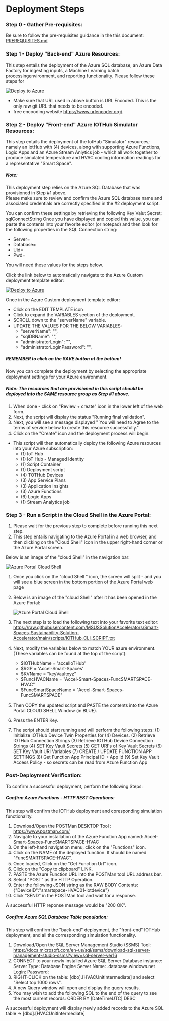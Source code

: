 # Deployment Steps

### Step 0 - Gather Pre-requisites:
Be sure to follow the pre-requisites guidance in the this document: [PREREQUISITES.md](https://github.com/MSUSSolutionAccelerators/Smart-Spaces-Sustainability-Solution-Accelerator/blob/featureIOTHubDeploy/Documentation/PREREQUISITES.md) 

### Step 1 - Deploy "Back-end" Azure Resources:
This step entails the deployment of the Azure SQL database, an Azure  Data Factory for ingesting inputs, a Machine Learning batch processingenvironment, and reporting functionality.  Please follow these steps for 

[![Deploy to Azure](https://aka.ms/deploytoazurebutton)](https://portal.azure.com/#create/Microsoft.Template/uri/https%3A%2F%2Fraw.githubusercontent.com%2FMSUSSolutionAccelerators%2FSmart-Spaces-Sustainability-Solution-Accelerator%2Fmain%2Ftemplates%2Fmaster_accelerator_deployment.json)


- Make sure that URL used in above button is URL Encoded.  This is the only raw git URL that needs to be encoded. 
- free encooding website https://www.urlencoder.org/



### Step 2 - Deploy "Front-end" Azure IOTHub Simulator Resources:
This step entails the deployment of the IotHub "Simulator" resources; namely an IotHub with (4) devices, along with supporting Azure Functions, Logic Apps and an Azure Stream Anlytics job - which all work together to produce simulated temperature and HVAC cooling information readings for a representative "Smart Space".  

##### Note: #####
This deployment step relies on the Azure SQL Database that was provisioned in Step #1 above.  
Please make sure to review and confirm the Azure SQL database name and associated credentials are correctly specified in the #2 deployment script.

You can confirm these settings by retrieving the following Key Valut Secret: sqlConnectString
Once you have displayed and copied this value, 
you can paste the contents into your favorite editor (or notepad) and then look for the following properties in the SQL Connection string:
- Server=
- Database=
- Uid=
- Pwd= 

You will need these values for the steps below.



Click the link below to automatically navigate to the Azure Custom deployment template editor: 

[![Deploy to Azure](https://aka.ms/deploytoazurebutton)](https://portal.azure.com/#create/Microsoft.Template/uri/https%3A%2F%2Fraw.githubusercontent.com%2FMSUSSolutionAccelerators%2FSmart-Spaces-Sustainability-Solution-Accelerator%2Fmain%2Ftemplates%2Fmaster_accelerator_deployment_IOTHub_Assets.json)

Once in the Azure Custom deployment template editor:
- Click on the EDIT TEMPLATE icon
- Click to expand the VARIABLES section of the deployment.
- SCROLL down to the "serverName" variable.
- UPDATE THE VALUES FOR THE BELOW VARIABLES:
  - "serverName": "<Your SQL Server Name>",
  - "sqlDBName": "<Your SQL Server DB Name>",
  - "administratorLogin": "<Your SQL User Name>",
  - "administratorLoginPassword": "<Your SQL User Password>", 

##### REMEMBER to click on the SAVE button at the bottom!

Now you can complete the deployment by selecting the appropriate deployment settings for your Azure environment.

##### Note: The resources that are provisioned in this script should be deployed into the SAME resource group as Step #1 above.


1. When done - click on "Review + create" icon in the lower left of the web form.
2. Next, the script will display the status "Running final validation".
3. Next, you will see a message displayed " You will need to Agree to the terms of service below to create this resource successfully."
3. Click on the "Create" icon and the deployment process will begin.
 
  - This script will then automatically deploy the following Azure resources into your Azure subscription:
      - (1) IoT Hub
      - (1) IoT Hub - Managed Identity
      - (1) Script Container
      - (1) Deployment script
      - (4) TOTHub Devices
      - (3) App Service Plans
      - (3) Application Insights
      - (3) Azure Functions
      - (6) Logic Apps
      - (1) Stream Analytics job

### Step 3 - Run a Script in the Cloud Shell in the Azure Portal:
1. Please wait for the previous step to complete before running this next step.
2. This step entails navigating to the Azure Portal in a web browser, and then clicking on the "Cloud Shell" icon in the upper right-hand corner or the Azure Portal screen.

Below is an image of the "cloud Shell" in the navigation bar:

![Azure Portal Cloud Shell](https://raw.githubusercontent.com/MSUSSolutionAccelerators/Smart-Spaces-Sustainability-Solution-Accelerator/main/images/CloudShellPortal.png "[Azure Portal Cloud Shell")

1. Once you click on the "cloud Shell " icon, 
the screen will split - and you will see a blue screen in the bottom portion of the Azure Portal web page

2. Below is an image of the "cloud Shell" after it has been opened in the Azure Portal:

    ![Azure Portal Cloud Shell](https://raw.githubusercontent.com/MSUSSolutionAccelerators/Smart-Spaces-Sustainability-Solution-Accelerator/main/images/CloudShellPortal2.png "[Azure Portal Cloud Shell")
3. The next step is to load the following text into your favorite text editor: https://raw.githubusercontent.com/MSUSSolutionAccelerators/Smart-Spaces-Sustainability-Solution-Accelerator/main/scripts/IOTHub_CLI_SCRIPT.txt
4. Next, modify the variables below to match YOUR azure environment. (These variables can be found at the top of the script): 
    - $IOTHubName = 'accelIoTHub'
    - $RGP = 'Accel-Smart-Spaces'
    - $KVName = "keyVaultxyz"
    - $FuncHVACName = "Accel-Smart-Spaces-FuncSMARTSPACE-HVAC"
    - $FuncSmartSpaceName = "Accel-Smart-Spaces-FuncSMARTSPACE"

5. Then COPY the updated script and PASTE the contents into the Azure Portal CLOUD SHELL Window (in BLUE).
6. Press the ENTER Key.
7. The script should start running and will perform the following steps:
        (1)  Initialize IOTHub Device Twin Properties for (4) Devices.
        (2)  Retrieve IOTHub Connection Strings
        (3)  Retrieve IOTHub Device Connection Strings
        (4)  SET Key Vault Secrets
        (5)  GET URI's of Key Vault Secrets
        (6)  SET Key Vault URI Variables
        (7)  CREATE / UPDATE FUNCTION APP SETTINGS
        (8)  Get Function App Principal ID + App Id
        (9)  Set Key Vault Access Policy - so secrets can be read from Azure Function App


### Post-Deployment Verification:
To confirm a successful deployment, perform the following Steps:

##### Confirm Azure Functions - HTTP REST Operations:
This step will confirm the IOTHub deployment and coresponding simulation functionality.

1. Download/Open the POSTMan DESKTOP Tool : https://www.postman.com/
2. Navigate to your installation of the Azure Function App named: Accel-Smart-Spaces-FuncSMARTSPACE-HVAC
3. On the left-hand navigation menu, click on the "Functions" icon.
4. Click on the NAME of the deployed function. It should be named "FuncSMARTSPACE-HVAC".
5. Once loaded, Click on the "Get Function Url" icon.
6. Click on the "Copy to clipboard" LINK.  
7. PASTE the Azure Function URL into the POSTMan tool URL address bar.
8. Select "POST" as the HTTP Operation.
9. Enter the following JSON string as the RAW BODY Contents:
          {"DeviceID":"smartspace-HVAC01-iotdevice"}
10. Click "SEND" in the POSTMan tool and wait for a response. 

A successful HTTP reponse message would be "200 OK". 
 
##### Confirm Azure SQL Database Table population:
This step will confirm the "back-end" deployment, the "front-end" IOTHub deployment, and all the corresponding simulation functionality.

1. Download/Open the SQL Server Management Studio (SSMS) Tool: https://docs.microsoft.com/en-us/sql/ssms/download-sql-server-management-studio-ssms?view=sql-server-ver16 
2. CONNECT to your newly installed Azure SQL Server Database instance:
        Server Type: Database Engine
        Server Name: <Your SQL Server Name>.database.windows.net
        Login:      <Your SQL User Name>
        Password:   <Your SQL User Password>
3. RIGHT-CLICK on the table: [dbo].[HVACUnitIntermediate] and select "Select top 1000 rows".
4. A new Query window will open and display the query results. 
5. You may wish to add the following SQL to the end of the query to see the most current records: ORDER BY [DateTimeUTC] DESC

A successful deployment will display newly added records to the Azure SQL table -> [dbo].[HVACUnitIntermediate]

